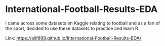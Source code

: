 # International-Football-Results-EDA
I came across some datasets on Kaggle relating to football and as a fan of the sport, decided to use these datasets to practice and learn R.

Link: https://alif898.github.io/International-Football-Results-EDA/
